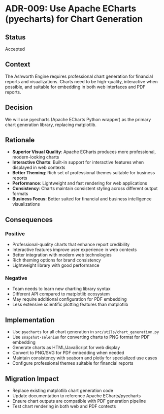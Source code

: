 # ADR-009: Use Apache ECharts (pyecharts) for Chart Generation

## Status
Accepted

## Context
The Ashworth Engine requires professional chart generation for financial reports and visualizations. Charts need to be high-quality, interactive when possible, and suitable for embedding in both web interfaces and PDF reports.

## Decision
We will use pyecharts (Apache ECharts Python wrapper) as the primary chart generation library, replacing matplotlib.

## Rationale
- **Superior Visual Quality**: Apache ECharts produces more professional, modern-looking charts
- **Interactive Charts**: Built-in support for interactive features when displayed in web contexts
- **Better Theming**: Rich set of professional themes suitable for business reports
- **Performance**: Lightweight and fast rendering for web applications
- **Consistency**: Charts maintain consistent styling across different output formats
- **Business Focus**: Better suited for financial and business intelligence visualizations

## Consequences
### Positive
- Professional-quality charts that enhance report credibility
- Interactive features improve user experience in web contexts
- Better integration with modern web technologies
- Rich theming options for brand consistency
- Lightweight library with good performance

### Negative
- Team needs to learn new charting library syntax
- Different API compared to matplotlib ecosystem
- May require additional configuration for PDF embedding
- Less extensive scientific plotting features than matplotlib

## Implementation
- Use `pyecharts` for all chart generation in `src/utils/chart_generation.py`
- Use `snapshot-selenium` for converting charts to PNG format for PDF embedding
- Generate charts as HTML/JavaScript for web display
- Convert to PNG/SVG for PDF embedding when needed
- Maintain consistency with seaborn and plotly for specialized use cases
- Configure professional themes suitable for financial reports

## Migration Impact
- Replace existing matplotlib chart generation code
- Update documentation to reference Apache ECharts/pyecharts
- Ensure chart outputs are compatible with PDF generation pipeline
- Test chart rendering in both web and PDF contexts